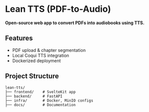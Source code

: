 # Lean TTS (PDF-to-Audio)  

**Open-source web app to convert PDFs into audiobooks using TTS.**  

## Features  
- PDF upload & chapter segmentation  
- Local Coqui TTS integration  
- Dockerized deployment  

## Project Structure  
```plaintext  
lean-tts/  
├── frontend/    # SvelteKit app  
├── backend/     # FastAPI  
├── infra/       # Docker, MinIO configs  
├── docs/        # Documentation  